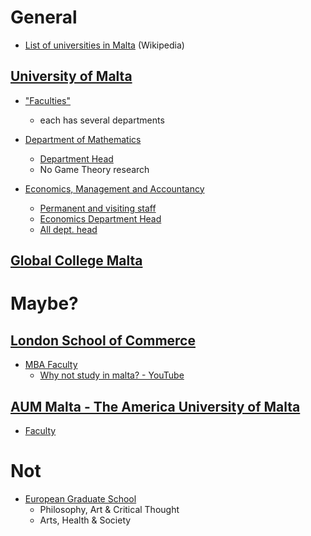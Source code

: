 # General

- [List of universities in Malta](https://en.wikipedia.org/wiki/List_of_universities_in_Malta) (Wikipedia)

## [University of Malta](https://www.um.edu.mt/)
- ["Faculties"](https://www.um.edu.mt/academicentities/faculties/)
  - each has several departments

- [Department of Mathematics](https://www.um.edu.mt/science/maths/staff/)
  - [Department Head](https://www.um.edu.mt/profile/josephmuscat)
  - No Game Theory research
    
- [Economics, Management and Accountancy](https://www.um.edu.mt/fema/)
  - [Permanent and visiting staff](https://www.um.edu.mt/fema/economics/ourstaff/)
  - [Economics Department Head](https://www.um.edu.mt/profile/carlcamilleri)
  - [All dept. head](https://www.um.edu.mt/fema/ourstaff/)
  
  
## [Global College Malta](https://gcm.edu.mt/)

# Maybe?

## [London School of Commerce](https://www.lscmalta.edu.mt/)
- [MBA Faculty](https://www.lscmalta.edu.mt/lsc-malta-academics)
  - [Why not study in malta? - YouTube](https://www.youtube.com/watch?v=nFWP2YDIDDc)
  
## [AUM Malta - The America University of Malta](https://www.aum.edu.mt/)
- [Faculty](https://www.aum.edu.mt/academics/faculty/)
  
# Not
- [European Graduate School](https://egs.edu/)
  - Philosophy, Art & Critical Thought
  - Arts, Health & Society
